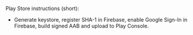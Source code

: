 Play Store instructions (short):
- Generate keystore, register SHA-1 in Firebase, enable Google Sign-In in Firebase, build signed AAB and upload to Play Console.
